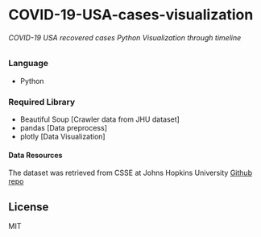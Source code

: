 # COVID-19-USA-cases-visualization

###### COVID-19 USA recovered cases Python Visualization through timeline

### Language
* Python

### Required Library
* Beautiful Soup [Crawler data from JHU dataset]
* pandas [Data preprocess]
* plotly [Data Visualization]




#### Data Resources

The dataset was retrieved from CSSE at Johns Hopkins University [Github repo](https://github.com/CSSEGISandData)




License
----

MIT
